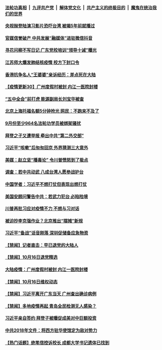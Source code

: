 

####  [法轮功真相](../../../../basic/blob/master/README.md?t=10180502) &nbsp;|&nbsp; [九评共产党](../../../../9ping.md/blob/master/README.md?t=10180502) &nbsp;|&nbsp; [解体党文化](../../../../jtdwh.md/blob/master/README.md?t=10180502)  &nbsp;|&nbsp; [共产主义的终极目的](../../../../gczydzjmd.md/blob/master/README.md?t=10180502) &nbsp;|&nbsp; [魔鬼在统治我们的世界](../../../../mgztzwmdsj.md/blob/master/README.md?t=10180502) 

#### [央视抛登陆演习影片恐吓台湾 被揭5年前就播过](../pages/prog204/a102965515.md?t=10180502) 

#### [官媒信誉破产 中共发展“融媒体”进驻微信抖音](../pages/prog204/a102965501.md?t=10180502) 

#### [寻花问柳不写日记 广东党校培训“领导十诫”曝光](../pages/prog204/a102965489.md?t=10180502) 

#### [江苏师大爆发肺结核疫情 校方下封口令](../pages/prog204/a102965368.md?t=10180502) 

#### [香港抗争名人“王婆婆”亲诉经历：差点死在大陆](../pages/prog204/a102965301.md?t=10180502) 

#### [【疫情更新30】广州度假村被封 内江一医院封楼](../pages/prog204/a102956083.md?t=10180502) 

#### [“五中全会”前打虎 能源副局长刘宝华被查](../pages/prog204/a102965292.md?t=10180502) 

#### [北京上海托福名额5分钟抢光 网民：不跑来不及了](../pages/prog204/a102965285.md?t=10180502) 

#### [9月份至少964名法轮功学员被绑架骚扰](../pages/prog204/a102965280.md?t=10180502) 

#### [拜登之子又遭举报 牵出中共“第二外交部”](../pages/prog204/a102965204.md?t=10180502) 

#### [习近平“咳嗽”后匆匆回京 外界猜测三大意外](../pages/prog204/a102965217.md?t=10180502) 

#### [美媒：赵立坚“播毒论” 令川普愤怒到了极点](../pages/prog204/a102965167.md?t=10180502) 


#### [调查：若中共动武 八成台湾人愿参战护台](../pages/prog204/a102965127.md?t=10180502) 

#### [中国学者：习近平不想打仗但表现出想打仗](../pages/prog204/a102965121.md?t=10180502) 

#### [美国安顾问警告中共：若武力犯台 必陷险境](../pages/prog204/a102965106.md?t=10180502) 

#### [川普再批习应对疫情不力 不想与习对话](../pages/prog204/a102965100.md?t=10180502) 

#### [被迫抄李克强作业？北京推出“摆摊”新规](../pages/prog204/a102965080.md?t=10180502) 

#### [习近平“备战”话音刚落 深圳促储备应急物资](../pages/prog204/a102965038.md?t=10180502) 


#### [【禁闻】记者直击：早已退党的大陆人](../pages/prog204/a102964977.md?t=10180502) 

#### [【禁闻】10月16日退党精选](../pages/prog204/a102964952.md?t=10180502) 

#### [大陆疫情：广州度假村被封 内江一医院封楼](../pages/prog204/a102964822.md?t=10180502) 

#### [【禁闻】10月16日维权动态](../pages/prog204/a102964931.md?t=10180502) 

#### [【禁闻】习近平离开广东当天 广州查出确诊病例](../pages/prog204/a102964914.md?t=10180502) 

#### [【禁闻】多地疫情再起 青岛全民检测无人感染？](../pages/prog204/a102964910.md?t=10180502) 

#### [习近平亲自签约 拜登子被曝促成美对中巨额投资](../pages/prog204/a102964820.md?t=10180502) 

#### [中共2018年文件：将西方驻华使馆定为敌对势力](../pages/prog204/a102964749.md?t=10180502) 

#### [【热门话题】绝笔信控诉校长 成都大学书记遗体已找到](../pages/prog204/a102964553.md?t=10180502) 

